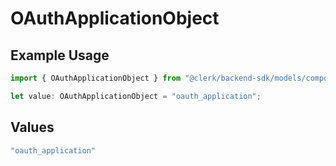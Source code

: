# OAuthApplicationObject

## Example Usage

```typescript
import { OAuthApplicationObject } from "@clerk/backend-sdk/models/components";

let value: OAuthApplicationObject = "oauth_application";
```

## Values

```typescript
"oauth_application"
```